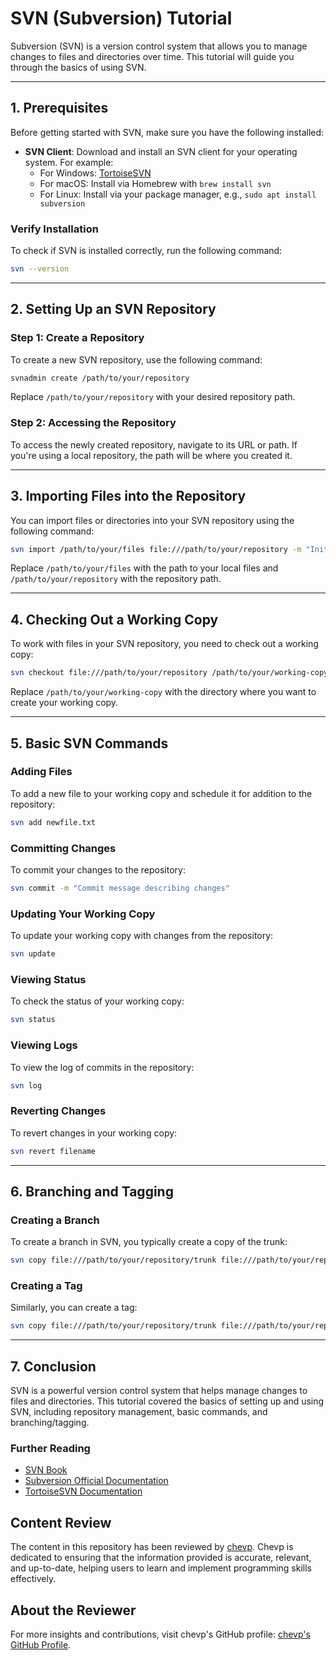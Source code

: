 
# SVN (Subversion) Tutorial

Subversion (SVN) is a version control system that allows you to manage changes to files and directories over time. This tutorial will guide you through the basics of using SVN.

---

## 1. Prerequisites

Before getting started with SVN, make sure you have the following installed:

- **SVN Client**: Download and install an SVN client for your operating system. For example:
  - For Windows: [TortoiseSVN](https://tortoisesvn.net/downloads.html)
  - For macOS: Install via Homebrew with `brew install svn`
  - For Linux: Install via your package manager, e.g., `sudo apt install subversion`

### Verify Installation

To check if SVN is installed correctly, run the following command:

```bash
svn --version
```

---

## 2. Setting Up an SVN Repository

### Step 1: Create a Repository

To create a new SVN repository, use the following command:

```bash
svnadmin create /path/to/your/repository
```

Replace `/path/to/your/repository` with your desired repository path.

### Step 2: Accessing the Repository

To access the newly created repository, navigate to its URL or path. If you're using a local repository, the path will be where you created it.

---

## 3. Importing Files into the Repository

You can import files or directories into your SVN repository using the following command:

```bash
svn import /path/to/your/files file:///path/to/your/repository -m "Initial import"
```

Replace `/path/to/your/files` with the path to your local files and `/path/to/your/repository` with the repository path.

---

## 4. Checking Out a Working Copy

To work with files in your SVN repository, you need to check out a working copy:

```bash
svn checkout file:///path/to/your/repository /path/to/your/working-copy
```

Replace `/path/to/your/working-copy` with the directory where you want to create your working copy.

---

## 5. Basic SVN Commands

### Adding Files

To add a new file to your working copy and schedule it for addition to the repository:

```bash
svn add newfile.txt
```

### Committing Changes

To commit your changes to the repository:

```bash
svn commit -m "Commit message describing changes"
```

### Updating Your Working Copy

To update your working copy with changes from the repository:

```bash
svn update
```

### Viewing Status

To check the status of your working copy:

```bash
svn status
```

### Viewing Logs

To view the log of commits in the repository:

```bash
svn log
```

### Reverting Changes

To revert changes in your working copy:

```bash
svn revert filename
```

---

## 6. Branching and Tagging

### Creating a Branch

To create a branch in SVN, you typically create a copy of the trunk:

```bash
svn copy file:///path/to/your/repository/trunk file:///path/to/your/repository/branches/my-branch -m "Creating a new branch"
```

### Creating a Tag

Similarly, you can create a tag:

```bash
svn copy file:///path/to/your/repository/trunk file:///path/to/your/repository/tags/my-tag -m "Creating a new tag"
```

---

## 7. Conclusion

SVN is a powerful version control system that helps manage changes to files and directories. This tutorial covered the basics of setting up and using SVN, including repository management, basic commands, and branching/tagging.

### Further Reading

- [SVN Book](https://svnbook.red-bean.com/)
- [Subversion Official Documentation](https://subversion.apache.org/docs/)
- [TortoiseSVN Documentation](https://tortoisesvn.net/docs/release/TortoiseSVN_en/index.html)

## Content Review

The content in this repository has been reviewed by [chevp](https://github.com/chevp). Chevp is dedicated to ensuring that the information provided is accurate, relevant, and up-to-date, helping users to learn and implement programming skills effectively.

## About the Reviewer

For more insights and contributions, visit chevp's GitHub profile: [chevp's GitHub Profile](https://github.com/chevp).
